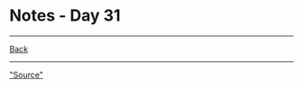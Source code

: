 # Notes - Day 31



---
<a href = "https://github.com/scottie-l/reading-notes/tree/main/reading-notes-401">Back</a>

---

<u> </u>

<a href = "">"Source"</a>